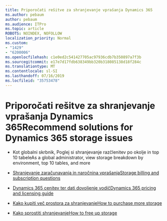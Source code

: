 ```yaml
---
title: Priporočati rešitve za shranjevanje vprašanja Dynamics 365
ms.author: pebaum
author: pebaum
ms.audience: ITPro
ms.topic: article
ROBOTS: NOINDEX, NOFOLLOW
localization_priority: Normal
ms.custom:
- "1429"
- "6200006"
ms.openlocfilehash: c1e0ed2c541427705ac97936cdb7b350897a7f3b
ms.sourcegitcommit: e17e7d17fdb638349bb320b318085138d18f284c
ms.translationtype: MT
ms.contentlocale: sl-SI
ms.lasthandoff: 07/16/2019
ms.locfileid: "35753478"
---
```

# <a name="recommend-solutions-for-dynamics-365-storage-issues"></a><span data-ttu-id="d2fb2-102">Priporočati rešitve za shranjevanje vprašanja Dynamics 365</span><span class="sxs-lookup"><span data-stu-id="d2fb2-102">Recommend solutions for Dynamics 365 storage issues</span></span>

* <span data-ttu-id="d2fb2-103">Kot globalni skrbnik, Poglej si shranjevanje razčlenitev po okolje in top 10 tabele</span><span class="sxs-lookup"><span data-stu-id="d2fb2-103">As a global administrator, view storage breakdown by environment, top 10 tables, and more</span></span>

* [<span data-ttu-id="d2fb2-104">Shranjevanje zaračunavanja in naročnina vprašanja</span><span class="sxs-lookup"><span data-stu-id="d2fb2-104">Storage billing and subscription questions</span></span>](https://docs.microsoft.com/dynamics365/customer-engagement/admin/contact-information-microsoft-dynamics-365-online-billing-support)

* [<span data-ttu-id="d2fb2-105">Dynamics 365 cenitev ter dati dovoljenje vodič</span><span class="sxs-lookup"><span data-stu-id="d2fb2-105">Dynamics 365 pricing and licensing guide</span></span>](https://dynamics.microsoft.com/pricing/)

* [<span data-ttu-id="d2fb2-106">Kako kupiti več prostora za shranjevanje</span><span class="sxs-lookup"><span data-stu-id="d2fb2-106">How to purchase more storage</span></span>](https://docs.microsoft.com/en-us/dynamics365/customer-engagement/admin/manage-storage#add-storage-to-dynamics-365-online)

* [<span data-ttu-id="d2fb2-107">Kako sprostiti shranjevanje</span><span class="sxs-lookup"><span data-stu-id="d2fb2-107">How to free up storage</span></span>](https://docs.microsoft.com/dynamics365/customer-engagement/admin/free-storage-space)
